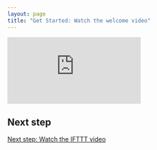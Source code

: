 ```yaml
---
layout: page
title: "Get Started: Watch the welcome video"
---
```


<div class="embed-container"><iframe src="https://www.youtube.com/embed/HOjopM_BELg?rel=0" frameborder="0" allowfullscreen></iframe></div>

## Next step

[Next step: Watch the IFTTT video]({{site.baseurl}}/get-started/ifttt-tutorial/)